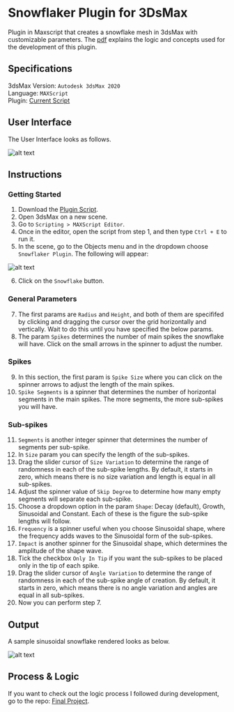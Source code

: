 # Snowflaker Plugin for 3DsMax

Plugin in Maxscript that creates a snowflake mesh in 3dsMax with customizable parameters. The [pdf](https://github.com/the-other-mariana/snowflaker-plugin/SnowflakerPlugin_Paper.pdf) explains the logic and concepts used for the development of this plugin. <br />

## Specifications

3dsMax Version: `Autodesk 3dsMax 2020` <br />
Language: `MAXScript` <br />
Plugin: [Current Script](https://github.com/the-other-mariana/snowflaker-plugin/blob/master/snowflaker.ms)

## User Interface

The User Interface looks as follows. <br />

![alt text](https://github.com/the-other-mariana/snowflaker-plugin/blob/master/media/ui.png?raw=true) <br />

## Instructions

### Getting Started

1. Download the [Plugin Script](https://github.com/the-other-mariana/snowflaker-plugin/blob/master/snowflaker.ms).
2. Open 3dsMax on a new scene.
3. Go to `Scripting > MAXScript Editor`.
4. Once in the editor, open the script from step 1, and then type `Ctrl + E` to run it.
5. In the scene, go to the Objects menu and in the dropdown choose `Snowflaker Plugin`. The following will appear: <br />

![alt text](https://github.com/the-other-mariana/snowflaker-plugin/blob/master/media/find-plugin.png) <br />

6. Click on the `Snowflake` button.

### General Parameters

7. The first params are `Radius` and `Height`, and both of them are specififed by clicking and dragging the cursor over the grid horizontally and vertically. Wait to do this until you have specified the below params.
8. The param `Spikes` determines the number of main spikes the snowflake will have. Click on the small arrows in the spinner to adjust the number. 

### Spikes

9. In this section, the first param is `Spike Size` where you can click on the spinner arrows to adjust the length of the main spikes. 
10. `Spike Segments` is a spinner that determines the number of horizontal segments in the main spikes. The more segments, the more sub-spikes you will have.

### Sub-spikes

11. `Segments` is another integer spinner that determines the number of segments per sub-spike. 
12. In `Size` param you can specify the length of the sub-spikes.
13. Drag the slider cursor of `Size Variation` to determine the range of randomness in each of the sub-spike lengths. By default, it starts in zero, which means there is no size variation and length is equal in all sub-spikes. 
14. Adjust the spinner value of `Skip Degree` to determine how many empty segments will separate each sub-spike.
15. Choose a dropdown option in the param `Shape`: Decay (default), Growth, Sinusoidal and Constant. Each of these is the figure the sub-spike lengths will follow.
16. `Frequency` is a spinner useful when you choose Sinusoidal shape, where the frequency adds waves to the Sinusoidal form of the sub-spikes.
17. `Impact` is another spinner for the Sinusoidal shape, which determines the amplitude of the shape wave.
18. Tick the checkbox `Only In Tip` if you want the sub-spikes to be placed only in the tip of each spike.
19. Drag the slider cursor of `Angle Variation` to determine the range of randomness in each of the sub-spike angle of creation. By default, it starts in zero, which means there is no angle variation and angles are equal in all sub-spikes.
20. Now you can perform step 7.

## Output

A sample sinusoidal snowflake rendered looks as below. <br />

![alt text](https://github.com/the-other-mariana/snowflaker-plugin/blob/master/media/render01.png?raw=true) <br />

## Process & Logic

If you want to check out the logic process I followed during development, go to the repo: [Final Project](https://github.com/the-other-mariana/3dsmax-plugins/tree/master/final-project). <br />

